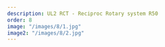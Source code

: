 ```yaml
---
description: UL2 RCT - Reciproc Rotary system R50
order: 8
image: "/images/8/1.jpg"
image2: "/images/8/2.jpg"
---
```


